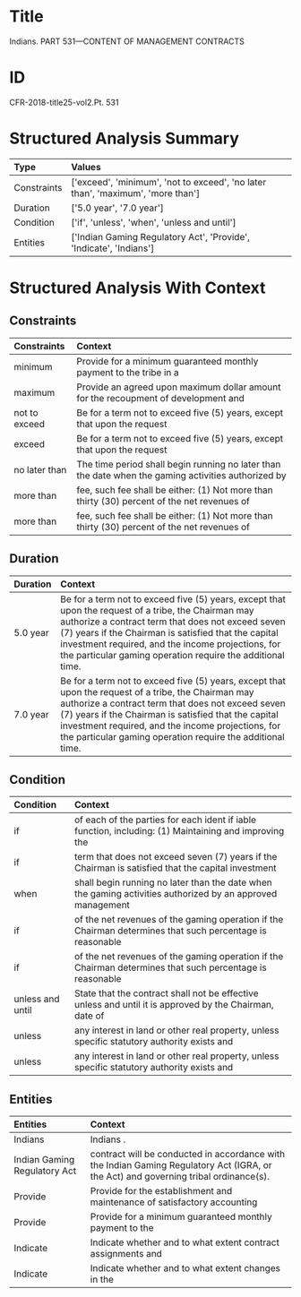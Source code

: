 # Title

 Indians. PART 531—CONTENT OF MANAGEMENT CONTRACTS


# ID

 CFR-2018-title25-vol2.Pt. 531


# Structured Analysis Summary

| Type        | Values                                                                          |
|:------------|:--------------------------------------------------------------------------------|
| Constraints | ['exceed', 'minimum', 'not to exceed', 'no later than', 'maximum', 'more than'] |
| Duration    | ['5.0 year', '7.0 year']                                                        |
| Condition   | ['if', 'unless', 'when', 'unless and until']                                    |
| Entities    | ['Indian Gaming Regulatory Act', 'Provide', 'Indicate', 'Indians']              |


# Structured Analysis With Context

 


## Constraints

| Constraints   | Context                                                                                              |
|:--------------|:-----------------------------------------------------------------------------------------------------|
| minimum       | Provide for a  minimum guaranteed monthly payment to the tribe in a                                  |
| maximum       | Provide an agreed upon  maximum dollar amount for the recoupment of development and                  |
| not to exceed | Be for a term  not to exceed five (5) years, except that upon the request                            |
| exceed        | Be for a term not to  exceed five (5) years, except that upon the request                            |
| no later than | The time period shall begin running  no later than the date when the gaming activities authorized by |
| more than     | fee, such fee shall be either: (1) Not more than thirty (30) percent of the net revenues of          |
| more than     | fee, such fee shall be either: (1) Not more than thirty (30) percent of the net revenues of          |


## Duration

| Duration   | Context                                                                                                                                                                                                                                                                                                                              |
|:-----------|:-------------------------------------------------------------------------------------------------------------------------------------------------------------------------------------------------------------------------------------------------------------------------------------------------------------------------------------|
| 5.0 year   | Be for a term not to exceed five (5) years, except that upon the request of a tribe, the Chairman may authorize a contract term that does not exceed seven (7) years if the Chairman is satisfied that the capital investment required, and the income projections, for the particular gaming operation require the additional time. |
| 7.0 year   | Be for a term not to exceed five (5) years, except that upon the request of a tribe, the Chairman may authorize a contract term that does not exceed seven (7) years if the Chairman is satisfied that the capital investment required, and the income projections, for the particular gaming operation require the additional time. |


## Condition

| Condition        | Context                                                                                                    |
|:-----------------|:-----------------------------------------------------------------------------------------------------------|
| if               | of each of the parties for each ident if iable function, including: (1) Maintaining and improving the      |
| if               | term that does not exceed seven (7) years if the Chairman is satisfied that the capital investment         |
| when             | shall begin running no later than the date when the gaming activities authorized by an approved management |
| if               | of the net revenues of the gaming operation if the Chairman determines that such percentage is reasonable  |
| if               | of the net revenues of the gaming operation if the Chairman determines that such percentage is reasonable  |
| unless and until | State that the contract shall not be effective  unless and until it is approved by the Chairman, date of   |
| unless           | any interest in land or other real property, unless  specific statutory authority exists and               |
| unless           | any interest in land or other real property, unless  specific statutory authority exists and               |


## Entities

| Entities                     | Context                                                                                                                               |
|:-----------------------------|:--------------------------------------------------------------------------------------------------------------------------------------|
| Indians                      | Indians .                                                                                                                             |
| Indian Gaming Regulatory Act | contract will be conducted in accordance with the Indian Gaming Regulatory Act  (IGRA, or the Act) and governing tribal ordinance(s). |
| Provide                      | Provide for the establishment and maintenance of satisfactory accounting                                                              |
| Provide                      | Provide for a minimum guaranteed monthly payment to the                                                                               |
| Indicate                     | Indicate whether and to what extent contract assignments and                                                                          |
| Indicate                     | Indicate whether and to what extent changes in the                                                                                    |


